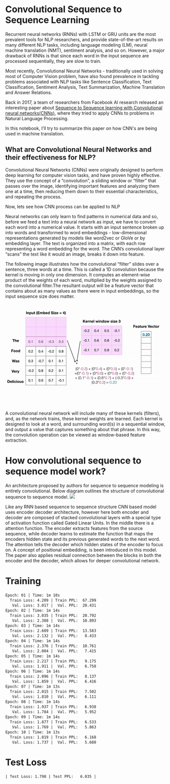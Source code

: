 # Convolutional Sequence to Sequence Learning


Recurrent neural networks (RNNs) with LSTM or GRU units are the most prevalent tools for NLP researchers, and provide state-of-the-art results on many different NLP tasks, including language modeling (LM), neural machine translation (NMT), sentiment analysis, and so on. However, a major drawback of RNNs is that since each word in the input sequence are processed sequentially, they are slow to train.

Most recently, Convolutional Neural Networks - traditionally used in solving most of Computer Vision problem, have also found prevalence in tackling problems associated with NLP tasks like Sentence Classification, Text Classification, Sentiment Analysis, Text Summarization, Machine Translation and Answer Relations.

Back in 2017, a team of researchers from Facebook AI research released an interesting paper about [Sequence to Sequence learning with Convolutional neural networks(CNNs)](https://arxiv.org/pdf/1705.03122.pdf), where they tried to apply CNNs to problems in Natural Language Processing. 

In this notebook, I’ll try to summarize this paper on how CNN's are being used in machine translation. 

## What are Convolutional Neural Networks and their effectiveness for NLP?

Convolutional Neural Networks (CNNs) were originally designed to perform deep learning for computer vision tasks, and have proven highly effective. They use the concept of a “convolution”, a sliding window or “filter” that passes over the image, identifying important features and analyzing them one at a time, then reducing them down to their essential characteristics, and repeating the process.

Now, lets see how CNN process can be applied to NLP

Neural networks can only learn to find patterns in numerical data and so, before we feed a text into a neural network as input, we have to convert each word into a numerical value. It starts with an input sentence broken up into words and transformed to word embeddings - low-dimensional representations generated by models like word2vec or GloVe or by embedding layer. The text is organized into a matrix, with each row representing a word embedding for the word. The CNN’s convolutional layer “scans” the text like it would an image, breaks it down into feature. 

The following image illustrates how the convolutional “filter” slides over a sentence, three words at a time. This is called a 1D convolution because the kernel is moving in only one dimension. It computes an element-wise product of the weights of each word, multiplied by the weights assigned to the convolutional filter.The resultant output will be a feature vector that contains about as many values as there were in input embeddings, so the input sequence size does matter. 

![cnn](download.gif)

A convolutional neural network will include many of these kernels (filters), and, as the network trains, these kernel weights are learned. Each kernel is designed to look at a word, and surrounding word(s) in a sequential window, and output a value that captures something about that phrase. In this way, the convolution operation can be viewed as window-based feature extraction.

# How convolutional sequence to sequence model work?

An architecture proposed by authors for sequence to sequence
modeling is entirely convolutional.
Below diagram outlines the structure of convolutional sequence to sequence model.
![](https://github.com/bentrevett/pytorch-seq2seq/raw/9479fcb532214ad26fd4bda9fcf081a05e1aaf4e/assets/convseq2seq0.png)

Like any RNN based sequence to sequence structure CNN based model uses encoder decoder architecture, however here both encoder and decoder are composed of stacked convolutional layers with a special type of activation function called Gated Linear Units. In the middle there is a attention function. The encoder extracts features from the source sequence, while decoder learns to estimate the function that maps the encoders hidden state and its previous generated words to the next word. The attention tells the decoder which hidden states of the encoder to focus on.
A concept of positional embedding, is been introduced in this model.  The paper also applies residual connection between the blocks in both the encoder and the decoder, which allows for deeper convolutional network.


# Training

    Epoch: 01 | Time: 1m 10s
      Train Loss: 4.209 | Train PPL:  67.299
       Val. Loss: 3.017 |  Val. PPL:  20.431
    Epoch: 02 | Time: 1m 14s
      Train Loss: 3.035 | Train PPL:  20.792
       Val. Loss: 2.388 |  Val. PPL:  10.893
    Epoch: 03 | Time: 1m 14s
      Train Loss: 2.609 | Train PPL:  13.583
       Val. Loss: 2.132 |  Val. PPL:   8.433
    Epoch: 04 | Time: 1m 14s
      Train Loss: 2.376 | Train PPL:  10.761
       Val. Loss: 2.004 |  Val. PPL:   7.415
    Epoch: 05 | Time: 1m 14s
      Train Loss: 2.217 | Train PPL:   9.175
       Val. Loss: 1.911 |  Val. PPL:   6.758
    Epoch: 06 | Time: 1m 14s
      Train Loss: 2.096 | Train PPL:   8.137
       Val. Loss: 1.859 |  Val. PPL:   6.416
    Epoch: 07 | Time: 1m 13s
      Train Loss: 2.015 | Train PPL:   7.502
       Val. Loss: 1.810 |  Val. PPL:   6.111
    Epoch: 08 | Time: 1m 14s
      Train Loss: 1.937 | Train PPL:   6.938
       Val. Loss: 1.784 |  Val. PPL:   5.952
    Epoch: 09 | Time: 1m 14s
      Train Loss: 1.877 | Train PPL:   6.533
       Val. Loss: 1.769 |  Val. PPL:   5.863
    Epoch: 10 | Time: 1m 13s
      Train Loss: 1.819 | Train PPL:   6.168
       Val. Loss: 1.737 |  Val. PPL:   5.680
       
 # Test Loss
 
    | Test Loss: 1.798 | Test PPL:   6.035 |
